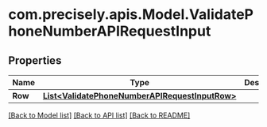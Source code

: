 
# com.precisely.apis.Model.ValidatePhoneNumberAPIRequestInput

## Properties

Name | Type | Description | Notes
------------ | ------------- | ------------- | -------------
**Row** | [**List&lt;ValidatePhoneNumberAPIRequestInputRow&gt;**](ValidatePhoneNumberAPIRequestInputRow.md) |  | [optional] 

[[Back to Model list]](../README.md#documentation-for-models)
[[Back to API list]](../README.md#documentation-for-api-endpoints)
[[Back to README]](../README.md)

